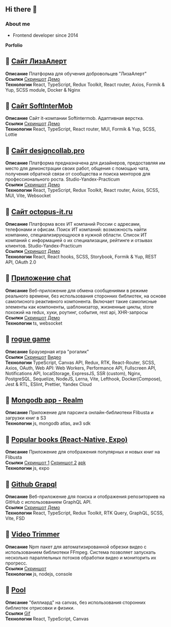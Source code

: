 ## Hi there 👋

### About me

- Frontend developer since 2014

**Porfolio**

## 🔴 [Cайт ЛизаАлерт](https://github.com/gineff/lizaalert_frontend) 
**Описание** Платформа для обучения добровольцев "ЛизаАлерт"  
**Ссылки** [Скриншот](https://github.com/user-attachments/assets/f4d43a74-5757-4bf6-912b-49b62968fe28)  [Демо](https://la-testing.ru/)  
**Технологии** React, TypeScript, Redux Toolkit, React router, Axios, Formik & Yup, SCSS module, Docker & Nginx  

## 🔴 [Cайт SoftInterMob](https://github.com/gineff/soft-inter-mob) 
**Описание** Сайт it-компании Softintermob. Адаптивная верстка.  
**Ссылки** [Скриншот](https://github.com/user-attachments/assets/90e600be-c5a0-4710-ba20-d25b62ecebbf)  [Демо](https://soft-inter-mob.vercel.app/)  
**Технологии** React, TypeScript, React router, MUI, Formik & Yup, SCSS, Lottie

## 🔴 [Cайт designcollab.pro](https://github.com/gineff/a-platform-for-designers-frontend) 
**Описание** Платформа предназначена для дизайнеров, предоставляя им место для демонстрации своих работ, общения с помощью чата, получения обратной связи от сообщества и поиска менторов для профессионального роста. Studio-Yandex-Practicum  
**Ссылки** [Скриншот](https://github.com/user-attachments/assets/0bbb4472-3afb-47f1-a2f2-e848531d4451)  [Демо](https://designcollab.pro/)  
**Технологии** React, TypeScript, Redux Toolkit, React router, Axios, SCSS, MUI, Vite, Websocket    

## 🔴 [Cайт octopus-it.ru](https://github.com/gineff/octopusIT) 
**Описание** Платформа всех ИТ компаний России с адресами, телефонами и офисам. Поиск ИТ компаний: возможность найти компанию, специализирующуюся в нужной области. Cписок ИТ компаний с информацией о их специализации, рейтинге и отзывах клиентов. Studio-Yandex-Practicum  
**Ссылки** [Скриншот](https://github.com/user-attachments/assets/41e80dc1-59da-4f56-8307-b497bb5defb1)  [Демо](https://dev.octopus-it.ru/)  
**Технологии** React, React hooks, SCSS, Storybook, Formik & Yup, REST API, OAuth 2.0

## 🔴 [Приложение chat](https://github.com/gineff/flib.chat)
**Описание** Веб-приложение для обмена сообщениями в режиме реального времени, без использования сторонних библиотек, на основе самописного реактивного компонента. Включает такие самописные элементы как компоненты, шаблонизатор, жизненные циклы, store похожий на redux, хуки, роутинг, события, rest api, XHR-запросы  
**Ссылки** [Скриншот](https://github.com/user-attachments/assets/9ef3830e-c154-4600-9684-56975987dfa3)  [Демо](https://vermillion-moxie-e8c8f0.netlify.app)  
**Технологии** ts, websocket  

## 🔴 [rogue game](https://github.com/gineff/rogue-game)  
**Описание** Браузерная игра "рогалик"  
**Ссылки**  [Скриншот](https://github.com/user-attachments/assets/ee2e8702-3a55-4ddc-9993-c1fc13dd030b) [Видео](https://github.com/user-attachments/assets/cb012f68-6082-45fb-acaf-bfbfaf3d2f25)  
**Технологии** TypeScript, Canvas API, Redux, RTK, React-Router, SCSS, Axios, OAuth, Web API: Web Workers, Performance API, Fullscreen API, Notifications API, localStorage, 
ExpressJS, SSR (custom), Nginx, PostgreSQL, Sequelize, NodeJS, Lerna, Vite, Lefthook, Docker(Compose), Jest & RTL, ESlint, Prettier, Yandex Cloud  

## 🔴 [Mongodb app - Realm](https://github.com/gineff/flib.realm)
**Описание** Приложение для парсинга онлайн-библиотеки Flibusta и загрузки книг в S3  
**Технологии** js, mongodb atlas, aw3 sdk  

## 🔴 [Popular books  (React-Native, Expo)](https://github.com/gineff/flib-rn-app)
**Описание** Приложение для отображения популярных и новых книг на Flibusta  
**Ссылки**  [Скриншот 1](https://github.com/user-attachments/assets/fb7233ac-8051-4e07-8547-585f522ed1fa) [Скриншот 2](https://github.com/user-attachments/assets/5418f0a6-4b40-49a3-ae69-d532ff915156) [apk](https://disk.yandex.ru/d/sLxYlDGQcsL4XQ)  
**Технологии** js, expo  

## 🔴 [Github Grapql](https://github.com/gineff/github-graphql) 
**Описание** Веб-приложение для поиска и отображения репозиториев на GitHub с использованием GraphQL API.  
**Ссылки** [Скриншот](https://github.com/user-attachments/assets/4504c856-9699-4039-a9fe-bbf56d7606ef)  [Демо](https://graphql-test-task-eguz.vercel.app/)  
**Технологии** React, TypeScript, Redux Toolkit, RTK Query, GraphQL, SCSS, Vite, FSD  

## 🔴 [Video Trimmer](https://github.com/gineff/group-trimmer) 
**Описание** Npm пакет для автоматизированной обрезки видео с использованием библиотеки FFmpeg. 
Система позволяет запускать несколько параллельных потоков обработки видео и мониторить их прогресс.  
**Ссылки** [Скриншот](https://github.com/user-attachments/assets/f74eae49-4ba5-4c79-971f-190e54c70e50)  
**Технологии** js, nodejs, console

## 🔴 [Pool](https://github.com/gineff/pool-task) 
**Описание** "биллиард" на canvas, без использования сторонних библиотек отрисовки и физики.    
**Ссылки** [Gif](https://github.com/gineff/pool-task/raw/main/public/result.gif)  
**Технологии** React, TypeScript, Canvas
